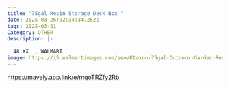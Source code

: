 ```yaml
---
title: "75gal Resin Storage Deck Box "
date: 2025-03-26T02:34:34.262Z
tags: 2025-03-31
Category: OTHER
description: |-
  
  48.XX  , WALMART
image: https://i5.walmartimages.com/seo/Ktaxon-75gal-Outdoor-Garden-Resin-Storage-Deck-Box-Tools-Black_a44ae66a-9910-4007-af5a-456e1a701989.2469358a8476caf506199c05db734cec.jpeg?odnHeight=2000&odnWidth=2000&odnBg=FFFFFF
---
```

https://mavely.app.link/e/mqoTRZfy2Rb